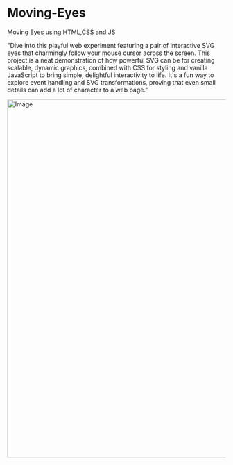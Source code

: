 # Moving-Eyes
Moving Eyes using HTML,CSS and JS

"Dive into this playful web experiment featuring a pair of interactive SVG eyes that charmingly follow your mouse cursor across the screen. This project is a neat demonstration of how powerful SVG can be for creating scalable, dynamic graphics, combined with CSS for styling and vanilla JavaScript to bring simple, delightful interactivity to life. It's a fun way to explore event handling and SVG transformations, proving that even small details can add a lot of character to a web page."












<img width="1210" height="824" alt="Image" src="https://github.com/user-attachments/assets/a91c566b-c966-4d22-b752-9f11b6d22bc6" />

